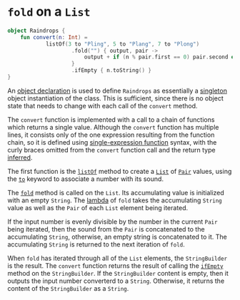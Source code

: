 # `fold` on a `List`

```kotlin
object Raindrops {
    fun convert(n: Int) =
            listOf(3 to "Pling", 5 to "Plang", 7 to "Plong")
                    .fold("") { output, pair ->
                        output + if (n % pair.first == 0) pair.second else ""
                    }
                    .ifEmpty { n.toString() }
}
```

An [object declaration][object] is used to define `Raindrops` as essentially a [singleton][singleton] object instantiation of the class.
This is sufficient, since there is no object state that needs to change with each call of the `convert` method.

The `convert` function is implemented with a call to a chain of functions which returns a single value.
Although the `convert` function has multiple lines, it consists only of the one expression resulting from the function chain,
so it is defined using [single-expression function][single-expression-function] syntax,
with the curly braces omitted from the `convert` function call and the return type [inferred][type-inference].

The first function is the [`listOf`][listof] method to create a [`List`][list] of [`Pair`][pair] values,
using the [`to`][to] keyword to associate a number with its sound.

The [`fold`][fold] method is called on the `List`.
Its accumulating value is initialized with an empty `String`.
The [lambda][lambda] of `fold` takes the accumulating `String` value  as well as the `Pair` of each `List` element being iterated.

If the input number is evenly divisible by the number in the current `Pair` being iterated, then the sound from the `Pair` is concatenated
to the accumulating `String`, otherwise, an empty string is concatenated to it.
The accumulating `String` is returned to the next iteration of `fold`.

When `fold` has iterated through all of the `List` elements, the `StringBuilder` is the result.
The `convert` function returns the result of calling the [`ifEmpty`][ifempty] method on the `StringBuilder`.
If the `StringBuilder` content is empty, then it outputs the input number converterd to a `String`.
Otherwise, it returns the content of the `StringBuilder` as a `String`.

[object]: https://kotlinlang.org/docs/object-declarations.html#object-declarations-overview
[singleton]: https://en.wikipedia.org/wiki/Singleton_pattern
[single-expression-function]: https://kotlinlang.org/docs/functions.html#single-expression-functions
[type-inference]: https://kotlinlang.org/spec/type-inference.html
[listof]: https://kotlinlang.org/api/latest/jvm/stdlib/kotlin.collections/list-of.html
[fold]: https://kotlinlang.org/docs/collection-aggregate.html#fold-and-reduce
[list]: https://kotlinlang.org/api/latest/jvm/stdlib/kotlin.collections/-list/
[pair]: https://kotlinlang.org/api/latest/jvm/stdlib/kotlin/-pair/
[to]: https://kotlinlang.org/api/latest/jvm/stdlib/kotlin/to.html
[lambda]: https://kotlinlang.org/docs/lambdas.html#lambda-expressions-and-anonymous-functions
[ifempty]: https://kotlinlang.org/api/latest/jvm/stdlib/kotlin.text/if-empty.html
